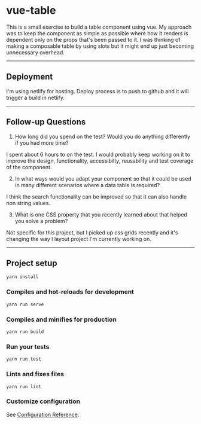 # vue-table

This is a small exercise to build a table component using vue. My approach was to keep the component as simple as possible where how it renders is dependent only on the props that's been passed to it. I was thinking of making a composable table by using slots but it might end up just becoming unnecessary overhead.

---

## Deployment

I'm using netlify for hosting. Deploy process is to push to github and it will trigger a build in netlify.

---

## Follow-up Questions
1. How long did you spend on the test? Would you do anything differently if you had more time?

I spent about 6 hours to on the test. I would probably keep working on it to improve the design, functionality, accessibilty, reusability and test coverage of the component.

2. In what ways would you adapt your component so that it could be used in many different scenarios where a data table is required?

I think the search functionality can be improved so that it can also handle non string values.

3. What is one CSS property that you recently learned about that helped you solve a problem?

Not specific for this project, but I picked up css grids recently and it's changing the way I layout project I'm currently working on.

---

## Project setup
```
yarn install
```

### Compiles and hot-reloads for development
```
yarn run serve
```

### Compiles and minifies for production
```
yarn run build
```

### Run your tests
```
yarn run test
```

### Lints and fixes files
```
yarn run lint
```

### Customize configuration
See [Configuration Reference](https://cli.vuejs.org/config/).
